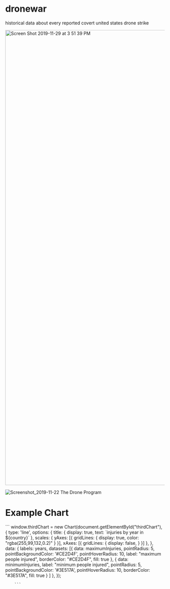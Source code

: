 # dronewar
historical data about every reported covert united states drone strike

<img width="1434" alt="Screen Shot 2019-11-29 at 3 51 39 PM" src="https://user-images.githubusercontent.com/46908343/69889779-d54f8280-12c0-11ea-9022-c184f8ce081a.png">

![Screenshot_2019-11-22 The Drone Program](https://user-images.githubusercontent.com/46908343/69889847-1ba4e180-12c1-11ea-8e11-8c271a68c86f.png)

<h1>Example Chart</h1>
 ```
 window.thirdChart = new Chart(document.getElementById("thirdChart"), {
          type: 'line',
          options: {
            title: {
              display: true,
              text: `injuries by year in ${country}`
            },
            scales: {
              yAxes: [{
                gridLines: {
                  display: true,
                  color: "rgba(255,99,132,0.2)"
                }
              }],
              xAxes: [{
                gridLines: {
                  display: false,
                }
              }]
            },
          },
          data: {
            labels: years,
            datasets: [{ 
              data: maximumInjuries,
              pointRadius: 5,
              pointBackgroundColor: '#CE2D4F',
              pointHoverRadius: 10,
              label: "maximum people injured",
              borderColor: "#CE2D4F",
              fill: true
            }, { 
              data: minimumInjuries,
              label: "minimum people injured",
              pointRadius: 5,
              pointBackgroundColor: '#3E517A',
              pointHoverRadius: 10,
              borderColor: "#3E517A",
              fill: true
            }
          ]
          },
        });
        
        ```
